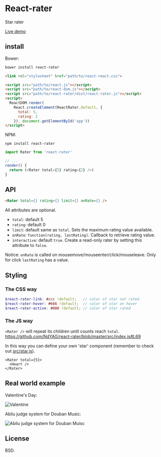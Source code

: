 # React-rater

Star rater

[Live demo](https://rawgit.com/ndyag/react-rater/master/example/index.html)

## install

Bower:

```sh
bower install react-rater
```

```html
<link rel="stylesheet" href="path/to/react-react.css">

<script src="path/to/react.js"></script>
<script src="path/to/react-dom.js"></script>
<script src="path/to/react-rater/dist/react-rater.js"></script>
<script>
  ReactDOM.render(
    React.createElement(ReactRater.default, {
      total: 5,
      rating: 2
    }), document.getElementById('app'))
</script>
```

NPM:

```
npm install react-rater
```

```js
import Rater from 'react-rater'

// ...
render() {
  return (<Rater total={5} rating={2} />)
}
```

## API

```html
<Rater total={} rating={} limit={} onRate={} />
```

All attributes are optional.

* `total`: default 5
* `rating`: default 0
* `limit`: default same as `total`. Sets the maximum rating value available.
* `onRate`: `function(rating, lastRating)`. Callback to retrieve rating value.
* `interactive`: default `true`. Create a read-only rater by setting this attribute to `false`.

Notice: `onRate` is called on mousemove/mouseenter/click/mouseleave. Only for click `lastRating` has a value.

## Styling

### The CSS way

```scss
$react-rater-link: #ccc !default;   // color of star not rated
$react-rater-hover: #666 !default;  // color of star on hover
$react-rater-active: #000 !default; // color of star rated
```

### The JS way

`<Rater />` will repeat its children until counts reach `total`. https://github.com/NdYAG/react-rater/blob/master/src/index.js#L69

In this way you can define your own 'star' component (remember to check out [src/star.js](https://github.com/NdYAG/react-rater/blob/master/src%2Fstar.js)).

```
<Rater total={5}>
  <Heart />
</Rater>
```

## Real world example

Valentine's Day:

![Valentine](http://7d9o0k.com1.z0.glb.clouddn.com/valentine.png)

Abilu judge system for Douban Music:

![Abilu judge system for Douban Muisc](http://i.imgur.com/fbrX3mg.png)

## License

BSD.
